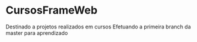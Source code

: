 # CursosFrameWeb
Destinado a projetos realizados em cursos
Efetuando a primeira branch da master para aprendizado

